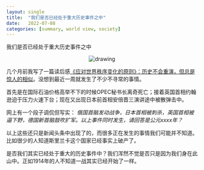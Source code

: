 ```yaml
---
layout: single
title:  "我们是否已经处于重大历史事件之中"
date:   2022-07-08
categories: [summary, world view, society]
---
```


我们是否已经处于重大历史事件之中

<p align="center">
    <img src="/assets/images/2022-07-08/jp.gif" alt="drawing"/>
</p>

几个月前我写了一篇读后感[《应对世界秩序变化的原则》：历史不会重演，但总是惊人的相似](https://yxjiang.github.io/summary/book/world%20view/methodology/%E5%BA%94%E5%AF%B9%E4%B8%96%E7%95%8C%E7%A7%A9%E5%BA%8F%E5%8F%98%E5%8C%96%E7%9A%84%E5%8E%9F%E5%88%99/)。没想到最近一周就发生了不少不寻常的事情。

首先是在国际石油价格高举不下的时候OPEC秘书长离奇死亡；接着英国首相约翰逊迫于压力火速下台；现在又出现日本前首相安倍晋三演讲途中被散弹击中。

网上有一个段子调侃但写实：
*俄国首脑发动战争，日本首相被刺杀，英国首相被逼下野，德国新首脑鼓吹扩军。以上事件同时发生，请回答是公元xxxx年？*

以上这些还只是新闻头条中出现了的，而很多正在发生的事情我们可能并不知道。比如很少的人知道斯里兰卡这个国家已经事实上破产了。

是否我们其实已经处于重大的历史事件中？我们浑然不觉是否只是因为我们身在此山中。正如1914年的人不知道一战其实已经开始了一样。